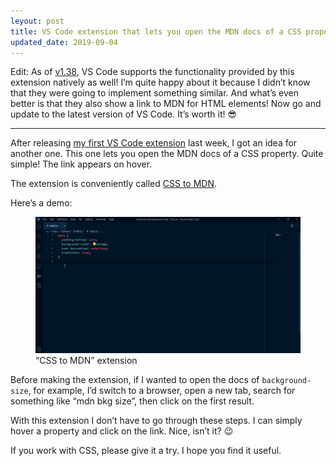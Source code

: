 ```yaml
---
leyout: post
title: VS Code extension that lets you open the MDN docs of a CSS property
updated_date: 2019-09-04
---
```


Edit: As of [v1.38](https://code.visualstudio.com/updates/v1_38#_mdn-reference-for-html-and-css), VS Code supports the functionality provided by this extension natively as well! I’m quite happy about it because I didn’t know that they were going to implement something similar. And what’s even better is that they also show a link to MDN for HTML elements! Now go and update to the latest version of VS Code. It’s worth it! 😎

---

After releasing [my first VS Code extension](https://dzhavat.github.io/2019/08/13/vs-code-extension-that-shows-the-initial-value-of-a-css-property.html) last week, I got an idea for another one. This one lets you open the MDN docs of a CSS property. Quite simple! The link appears on hover.

The extension is conveniently called [CSS to MDN](https://marketplace.visualstudio.com/items?itemName=dzhavat.css-to-mdn).

Here’s a demo:

<figure>
  <img src="/assets/img/2019/08/19/demo.gif" alt="demo">
  <figcaption>“CSS to MDN” extension</figcaption>
</figure>

Before making the extension, if I wanted to open the docs of `background-size`, for example, I’d switch to a browser, open a new tab, search for something like “mdn bkg size”, then click on the first result.

With this extension I don’t have to go through these steps. I can simply hover a property and click on the link. Nice, isn’t it? 😉

If you work with CSS, please give it a try. I hope you find it useful.
